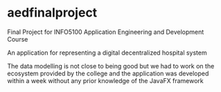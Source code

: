 # aedfinalproject
Final Project for INFO5100 Application Engineering and Development Course

An application for representing a digital decentralized hospital system

The data modelling is not close to being good but we had to work on the ecosystem provided by the college and the application was developed within a week without any prior knowledge of the JavaFX framework

